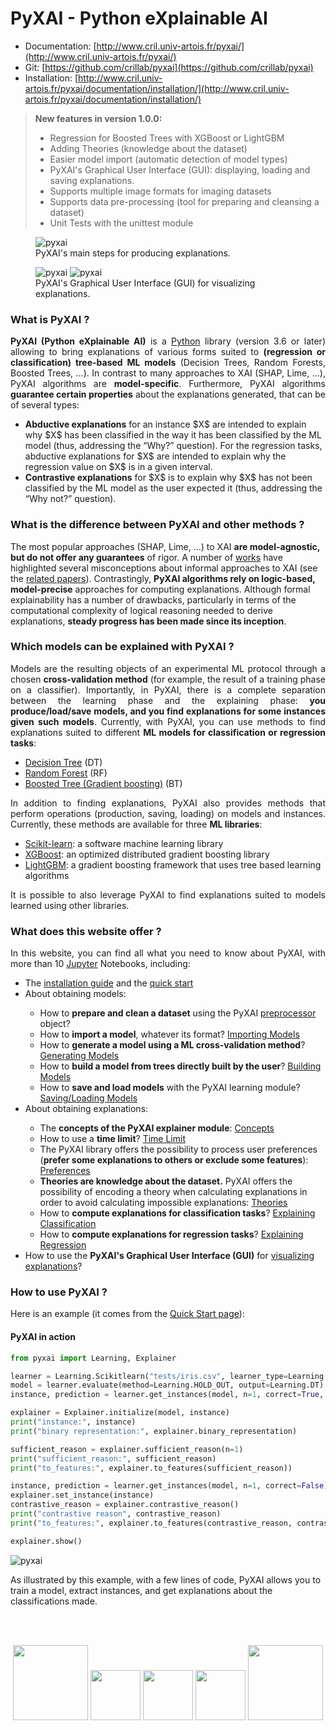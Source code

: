 
# PyXAI - Python eXplainable AI

- Documentation: [http://www.cril.univ-artois.fr/pyxai/](http://www.cril.univ-artois.fr/pyxai/)
- Git: [https://github.com/crillab/pyxai](https://github.com/crillab/pyxai)
- Installation: [http://www.cril.univ-artois.fr/pyxai/documentation/installation/](http://www.cril.univ-artois.fr/pyxai/documentation/installation/)

> <b> New features in version 1.0.0:</b>
> <ul>
>   <li>Regression for Boosted Trees with XGBoost or LightGBM</li>
>   <li>Adding Theories (knowledge about the dataset)</li>
>   <li>Easier model import (automatic detection of model types)</li>
>   <li>PyXAI's Graphical User Interface (GUI): displaying, loading and saving explanations. </li>
>   <li>Supports multiple image formats for imaging datasets</li>
>   <li>Supports data pre-processing (tool for preparing and cleansing a dataset)</li>
>   <li>Unit Tests with the unittest module</li>
> </ul> 

<figure>
  <img src="https://lh3.googleusercontent.com/drive-viewer/AITFw-xLC9-pvcsp0MGlTOBODqrs8aJogGpnAlAnVrh41EetySebz-VNzJW9PkHLmYUIBb_SaqlOpGBLsAm8IY5WIo73xNj0=s1600" alt="pyxai" />
  <figcaption>PyXAI's main steps for producing explanations.</figcaption>
</figure>

<figure>
  <img src="https://lh3.googleusercontent.com/drive-viewer/AITFw-yqn-ZOIW2u7a2XxVH9UNcr5SQQnxUH8b1wfLoReVa2f7zm68-S4GAbr7RWUYW1lKLJ957gLPaFn3077l4qZXUyv82T=s1600" alt="pyxai" />
  <img src="https://lh3.googleusercontent.com/drive-viewer/AITFw-xDdbVt_DCAmsvJhRlMj3jxgADUVkFzHbnxmQnabdjfuPaylcyeHTyBgDZs4Xna_N_oT6pwxXBv_ls2nqRUwd8RiWgM=s1600" alt="pyxai" />
  <figcaption>PyXAI's Graphical User Interface (GUI) for visualizing explanations.</figcaption>
</figure>

<h3>What is PyXAI ?</h3>
<p align="justify">
<b>PyXAI (Python eXplainable AI)</b> is a <a href="https://www.python.org/">Python</a> library (version 3.6 or later) allowing to bring explanations of various forms suited to <b>(regression or classification) tree-based ML models</b> (Decision Trees, Random Forests, Boosted Trees, ...). In contrast to many approaches to XAI (SHAP, Lime, ...), PyXAI algorithms are <b>model-specific</b>. Furthermore, PyXAI algorithms <b>guarantee certain properties</b> about the explanations generated, that can be of several types:
</p>
<ul>
  <li><b>Abductive explanations</b> for an instance $X$ are intended to explain why $X$ has been classified in the way it has been classified by the ML model (thus, addressing the “Why?” question). For the regression tasks, abductive explanations for $X$ are intended to explain why the regression value on $X$ is in a given interval.</li>
  <li><b>Contrastive explanations</b> for $X$ is to explain why $X$ has not been classified by the ML model as the user expected it (thus, addressing the “Why not?” question).</li>
</ul>

<h3>What is the difference between PyXAI and other methods ?</h3>
<p align="justify">

The most popular approaches (SHAP, Lime, ...) to XAI <b>are model-agnostic, but do not offer any guarantees</b> of rigor. A number of <a href="https://arxiv.org/pdf/2307.07514.pdf">works</a> have highlighted several misconceptions about informal approaches to XAI (see the <a href="https://www.cril.univ-artois.fr/pyxai/papers/">related papers</a>). Contrastingly, <b>PyXAI algorithms rely on logic-based, model-precise</b> approaches for computing explanations. Although formal explainability has a number of drawbacks, particularly in terms of the computational complexity of logical reasoning needed to derive explanations, <b>steady progress has been made since its inception</b>. 
</p>


<h3>Which models can be explained with PyXAI ?</h3>
<p align="justify">
Models are the resulting objects of an experimental ML protocol through a chosen <b>cross-validation method</b> (for example, the result of a training phase on a classifier). Importantly, in PyXAI, there is a complete separation between the learning phase and the explaining phase: <b>you produce/load/save models, and you find explanations for some instances given such models</b>. Currently, with PyXAI, you can use methods to find explanations suited to different <b>ML models for classification or regression tasks</b>:
</p>
<ul>
  <li><a href="https://en.wikipedia.org/wiki/Decision_tree_learning">Decision Tree</a> (DT)</li> 
  <li><a href="https://en.wikipedia.org/wiki/Random_forest">Random Forest</a> (RF)</li>
  <li><a href="https://en.wikipedia.org/wiki/Gradient_boosting">Boosted Tree (Gradient boosting)</a> (BT)</li>
</ul> 
<p align="justify">
In addition to finding explanations, PyXAI also provides methods that perform operations (production, saving, loading) on models and instances. Currently, these methods are available for three <b>ML libraries</b>:
</p>
<ul>
  <li><a href="https://scikit-learn.org/stable/">Scikit-learn</a>: a software machine learning library</li> 
  <li><a href="https://xgboost.readthedocs.io/en/stable/">XGBoost</a>: an optimized distributed gradient boosting library</li>
  <li><a href="https://lightgbm.readthedocs.io/en/stable/">LightGBM</a>: a gradient boosting framework that uses tree based learning algorithms</li>
</ul> 
<p align="justify">
It is possible to also leverage PyXAI to find explanations suited to models learned using other libraries.
</p>

<h3>What does this website offer ?</h3>
<p align="justify">
In this website, you can find all what you need to know about PyXAI, with more than 10 <a href="https://jupyter.org/">Jupyter</a> Notebooks, including:
</p>
<ul>
 <li>The <a href="https://www.cril.univ-artois.fr/pyxai/documentation/installation/">installation guide</a> and the <a href="https://www.cril.univ-artois.fr/pyxai/documentation/quickstart/">quick start</a></li>
 
  <li>About obtaining models:</li>
  <ul>
  <li>How to <b>prepare and clean a dataset</b> using the PyXAI <a href="https://www.cril.univ-artois.fr/pyxai/documentation/preprocessor/">preprocessor</a> object?</li>
  <li>How to <b>import a model</b>, whatever its format? <a href="https://www.cril.univ-artois.fr/pyxai/documentation/importing/"> Importing Models</a> </li>
  <li>How to <b>generate a model using a ML cross-validation method</b>? <a href="https://www.cril.univ-artois.fr/pyxai/documentation/learning/generating/">Generating Models</a> </li>
  
  <li>How to <b>build a model from trees directly built by the user</b>? <a href="https://www.cril.univ-artois.fr/pyxai/documentation/learning/builder/">Building Models</a></li>
  <li>How to <b>save and load models</b> with the PyXAI learning module? <a href="https://www.cril.univ-artois.fr/pyxai/documentation/saving/">Saving/Loading Models</a></li>
  </ul>

<li>About obtaining explanations:</li>
  <ul>
  <li>The <b>concepts of the PyXAI explainer module</b>: <a href="https://www.cril.univ-artois.fr/pyxai/documentation/explainer/concepts/">Concepts</a> </li>
  <li>How to use a <b>time limit</b>? <a href="https://www.cril.univ-artois.fr/pyxai/documentation/explainer/time_limit/">Time Limit</a> </li>
  
  <li>The PyXAI library offers the possibility to process user preferences (<b>prefer some explanations to others or exclude some features</b>): <a href="https://www.cril.univ-artois.fr/pyxai/documentation/explainer/preferences/">Preferences</a> </li>

  <li><b>Theories are knowledge about the dataset.</b> PyXAI offers the possibility of encoding a theory when calculating explanations in order to avoid calculating impossible explanations: <a href="https://www.cril.univ-artois.fr/pyxai/documentation/explainer/theories/">Theories</a> </li>

  <li>How to <b>compute explanations for classification tasks</b>? <a href="https://www.cril.univ-artois.fr/pyxai/documentation/classification/">Explaining Classification</a> </li>
  
  <li>How to <b>compute explanations for regression tasks</b>? <a href="https://www.cril.univ-artois.fr/pyxai/documentation/regression/">Explaining Regression</a> </li>
  
  </ul>

 <li>How to use the <b>PyXAI's Graphical User Interface (GUI)</b> for <a href="https://www.cril.univ-artois.fr/pyxai/documentation/visualization/">visualizing explanations</a>?</li>
 
 
</ul>

<h3>How to use PyXAI ?</h3>
<p align="justify">
Here is an example (it comes from the <a href="https://www.cril.univ-artois.fr/pyxai/documentation/quickstart">Quick Start page</a>):
</p>
<h4 class="example">PyXAI in action</h4>

```python
from pyxai import Learning, Explainer

learner = Learning.Scikitlearn("tests/iris.csv", learner_type=Learning.CLASSIFICATION)
model = learner.evaluate(method=Learning.HOLD_OUT, output=Learning.DT)
instance, prediction = learner.get_instances(model, n=1, correct=True, predictions=[0])

explainer = Explainer.initialize(model, instance)
print("instance:", instance)
print("binary representation:", explainer.binary_representation)

sufficient_reason = explainer.sufficient_reason(n=1)
print("sufficient_reason:", sufficient_reason)
print("to_features:", explainer.to_features(sufficient_reason))

instance, prediction = learner.get_instances(model, n=1, correct=False)
explainer.set_instance(instance)
contrastive_reason = explainer.contrastive_reason()
print("contrastive reason", contrastive_reason)
print("to_features:", explainer.to_features(contrastive_reason, contrastive=True))

explainer.show()
```

<img src="https://lh3.googleusercontent.com/drive-viewer/AITFw-xbHs56zfQ_EHQ0-XqdHxy7mdL3fBxFRVnfW6pPCCCpSg89GStqQCBD5ElFLn3NaZmB-2mwY9hdu5TH0gPajOI2xwSCJQ=s1600" alt="pyxai" />

<p>As illustrated by this example, with a few lines of code, PyXAI allows you to train a model, extract instances, and get explanations about the classifications made.</p>

<br /><br />
<p align="center">
    <a href="http://www.cril.univ-artois.fr"><img width="120px" src="https://lh3.googleusercontent.com/drive-viewer/AITFw-wsxZnVjsY1ypy7nGs2m__Iz5pDphw1wbc3a78HHVVqBhAFOx35hcvCGFaTfgDFlqGB_ChMWBfC-tlXUfX0twpqAnNfVg=s2560" /></a>
    <a href="https://www.cnrs.fr/"><img width="80px" style="width: 80px;" src="https://lh3.googleusercontent.com/drive-viewer/AITFw-xBV_ILK1g_mKMJ0Hk0wJtFmdKLnAT68QA7fMa5i663Tbla_Q2RjALnH6cER8BGAPThh_ZaOKpcO9ggkI1DAmU4zaEG=s1600" /></a>
    <a href="https://www.confiance.ai/"><img width="120px" style="width: 80px;" src="https://lh3.googleusercontent.com/drive-viewer/AITFw-wiEyfiP29DKvwP5webvNRDXwXsS1PxQnTIZEdMpQ9xV9JN23-86HOqzNEBi9F4Ng8h-Kd8W5NKaWqefnGhhhQmxneu=s1600" /></a>
    <a href="https://www.hautsdefrance.fr/"><img width="120px" style="width: 80px;" src="https://www.hautsdefrance.fr/app/themes/hautsdefrance-1.5.20220314/img/logo_HDF.svg" /></a>
    <a href="http://univ-artois.fr"><img width="120px" src="https://lh3.googleusercontent.com/drive-viewer/AITFw-wA-x2qgHNNrxLEaI33jDH64TM7sudMsTt781ICTAvzBsPaEtL2Ky_1Ba-QWm6YyqCmTuFGpylJ2sSXRgjzu7BM7iC8Xg=s2560" /></a>
</p>


